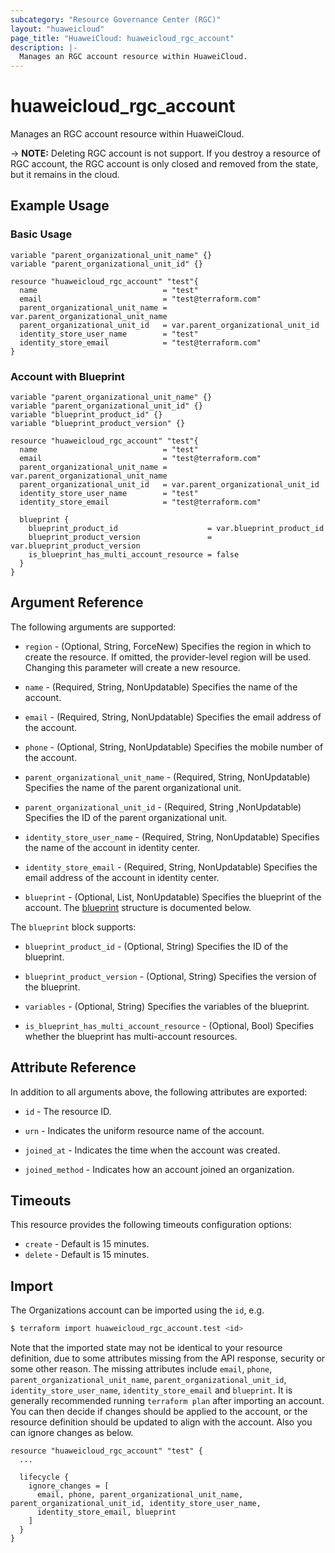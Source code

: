 ```yaml
---
subcategory: "Resource Governance Center (RGC)"
layout: "huaweicloud"
page_title: "HuaweiCloud: huaweicloud_rgc_account"
description: |-
  Manages an RGC account resource within HuaweiCloud.
---
```


# huaweicloud_rgc_account

Manages an RGC account resource within HuaweiCloud.

-> **NOTE:** Deleting RGC account is not support. If you destroy a resource of RGC account,
the RGC account is only closed and removed from the state, but it remains in the cloud.

## Example Usage

### Basic Usage

```hcl
variable "parent_organizational_unit_name" {}
variable "parent_organizational_unit_id" {}

resource "huaweicloud_rgc_account" "test"{
  name                            = "test"
  email                           = "test@terraform.com"
  parent_organizational_unit_name = var.parent_organizational_unit_name
  parent_organizational_unit_id   = var.parent_organizational_unit_id
  identity_store_user_name        = "test"
  identity_store_email            = "test@terraform.com"
}
```

### Account with Blueprint

```hcl
variable "parent_organizational_unit_name" {}
variable "parent_organizational_unit_id" {}
variable "blueprint_product_id" {}
variable "blueprint_product_version" {}

resource "huaweicloud_rgc_account" "test"{
  name                            = "test"
  email                           = "test@terraform.com"
  parent_organizational_unit_name = var.parent_organizational_unit_name
  parent_organizational_unit_id   = var.parent_organizational_unit_id
  identity_store_user_name        = "test"
  identity_store_email            = "test@terraform.com"

  blueprint {
    blueprint_product_id                    = var.blueprint_product_id
    blueprint_product_version               = var.blueprint_product_version
    is_blueprint_has_multi_account_resource = false
  }
}
```

## Argument Reference

The following arguments are supported:

* `region` - (Optional, String, ForceNew) Specifies the region in which to create the resource.
  If omitted, the provider-level region will be used. Changing this parameter will create a new resource.

* `name` - (Required, String, NonUpdatable) Specifies the name of the account.

* `email` - (Required, String, NonUpdatable) Specifies the email address of the account.

* `phone` - (Optional, String, NonUpdatable) Specifies the mobile number of the account.

* `parent_organizational_unit_name` - (Required, String, NonUpdatable) Specifies the name of the parent organizational unit.

* `parent_organizational_unit_id` - (Required, String ,NonUpdatable) Specifies the ID of the parent organizational unit.

* `identity_store_user_name` - (Required, String, NonUpdatable) Specifies the name of the account in identity center.

* `identity_store_email` - (Required, String, NonUpdatable) Specifies the email address of the account in identity center.

* `blueprint` - (Optional, List, NonUpdatable) Specifies the blueprint of the account.
  The [blueprint](#blueprint) structure is documented below.

<a name="blueprint"></a>
The `blueprint` block supports:

* `blueprint_product_id` - (Optional, String) Specifies the ID of the blueprint.

* `blueprint_product_version` - (Optional, String) Specifies the version of the blueprint.

* `variables` - (Optional, String) Specifies the variables of the blueprint.

* `is_blueprint_has_multi_account_resource` - (Optional, Bool) Specifies whether the blueprint has multi-account resources.

## Attribute Reference

In addition to all arguments above, the following attributes are exported:

* `id` - The resource ID.

* `urn` - Indicates the uniform resource name of the account.

* `joined_at` - Indicates the time when the account was created.

* `joined_method` - Indicates how an account joined an organization.

## Timeouts

This resource provides the following timeouts configuration options:

* `create` - Default is 15 minutes.
* `delete` - Default is 15 minutes.

## Import

The Organizations account can be imported using the `id`, e.g.

```bash
$ terraform import huaweicloud_rgc_account.test <id>
```

Note that the imported state may not be identical to your resource definition, due to some attributes missing from the
API response, security or some other reason.
The missing attributes include `email`, `phone`, `parent_organizational_unit_name`, `parent_organizational_unit_id`,
`identity_store_user_name`, `identity_store_email` and `blueprint`.
It is generally recommended running `terraform plan` after importing an account.
You can then decide if changes should be applied to the account, or the resource definition should be updated to
align with the account. Also you can ignore changes as below.

```hcl
resource "huaweicloud_rgc_account" "test" {
  ...

  lifecycle {
    ignore_changes = [
      email, phone, parent_organizational_unit_name, parent_organizational_unit_id, identity_store_user_name,
      identity_store_email, blueprint
    ]
  }
}
```
